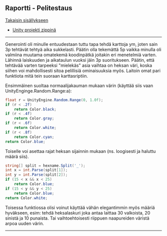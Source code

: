 ## Raportti - Pelitestaus

[Takaisin sisällykseen](https://github.com/Shinpai/Peliteknologia)

* [Unity projekti zippinä](https://github.com/Shinpai/Peliteknologia/raw/master/Sykli%204%20Proseduraalinen%20Generointi/Hex-Based%20Game%20Template.zip)

---
Generointi oli minulle entuudestaan tuttu tapa tehdä karttoja ym, joten sain 3p tehtävät tehtyä aika sukkelasti. Päätin olla tekemättä 5p vaikka minulla oli valmiina muutama omatekemä koodinpätkä joitakin eri menetelmiä varten. Lähinnä laiskuuden ja aikataulun vuoksi jäin 3p suoritukseen. Päätin, että tehtävää varten tarpeeksi "mielekäs" asia vaihtaa on heksan väri, koska siihen voi mahdollisesti sitoa pelillisiä ominaisuuksia myös. Laitoin omat pari funktiota mitä tein suoraan karttasriptiin.

Ensimmäinen suoltaa normaalijakauman mukaan värin (käyttää siis vaan UnityEnginge.Random.Range:a):

```csharp
float r = UnityEngine.Random.Range(0, 1.0f);
if (r < .2f)
    return Color.black;
if (r < .4f)
    return Color.gray;
if (r < .6f)
    return Color.white;
if (r < .8f)
    return Color.cyan;
return Color.blue;
```

Toiselle voi asettaa rajat heksan sijainnin mukaan (ns. loogisesti ja haluttu määrä siis).

```csharp
string[] split = hexname.Split('_');
int x = int.Parse(split[1]);
int y = int.Parse(split[2]);
if (15 < x && x < 25)
    return Color.blue;
if (15 < y && y < 25)
    return Color.blue;
return Color.white;
```

Toisessa funktiossa olisi voinut käyttää vähän elegantimmin myös määriä hyväkseen, esim: tehdä heksalaskuri joka antaa laittaa 30 valkoista, 20 sinistä ja 10 punaista. Tai vaihtoehtoisesti riippuen naapureiden väristä arpoa uuden värin.

---
